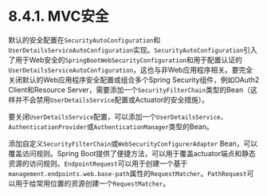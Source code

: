 # 8.4.1. MVC安全

默认的安全配置在`SecurityAutoConfiguration`和`UserDetailsServiceAutoConfiguration`实现。`SecurityAutoConfiguration`引入了用于Web安全的`SpringBootWebSecurityConfiguration`和用于配置认证的`UserDetailsServiceAutoConfiguration`，这也与非Web应用程序相关。要完全关闭默认的Web应用程序安全配置或组合多个Spring Security组件，例如OAuth2 Client和Resource Server，需要添加一个`SecurityFilterChain`类型的Bean（这样并不会禁用`UserDetailsService`配置或Actuator的安全措施）。

要关闭`UserDetailsService`配置，可以添加一个`UserDetailsService`、`AuthenticationProvider`或`AuthenticationManager`类型的Bean。

添加自定义`SecurityFilterChain`或`WebSecurityConfigurerAdapter` Bean，可以覆盖访问规则。Spring Boot提供了便捷方法，可以用于覆盖actuator端点和静态资源的访问规则。`EndpointRequest`可以用于创建一个基于`management.endpoints.web.base-path`属性的`RequestMatcher`。`PathRequest`可以用于给常用位置的资源创建一个`RequestMatcher`。
